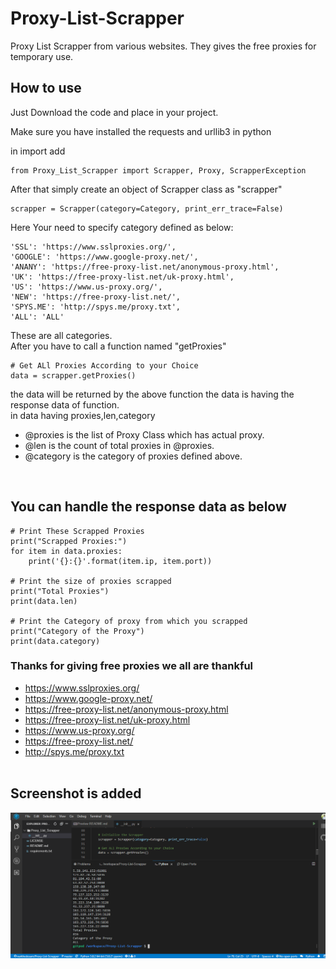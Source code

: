 # Proxy-List-Scrapper
Proxy List Scrapper from various websites. 
They gives the free proxies for temporary use.

## How to use
Just Download the code and place in your project.<br/>
 
Make sure you have installed the requests and urllib3 in python<br/>

in import add<br/>
    
    from Proxy_List_Scrapper import Scrapper, Proxy, ScrapperException

After that simply create an object of Scrapper class as "scrapper"<br/>

    scrapper = Scrapper(category=Category, print_err_trace=False)

Here Your need to specify category defined as below:<br/>

    'SSL': 'https://www.sslproxies.org/',
    'GOOGLE': 'https://www.google-proxy.net/',
    'ANANY': 'https://free-proxy-list.net/anonymous-proxy.html',
    'UK': 'https://free-proxy-list.net/uk-proxy.html',
    'US': 'https://www.us-proxy.org/',
    'NEW': 'https://free-proxy-list.net/',
    'SPYS.ME': 'http://spys.me/proxy.txt',
    'ALL': 'ALL'

These are all categories.<br/>
After you have to call a function named "getProxies"<br/>

    # Get ALl Proxies According to your Choice
    data = scrapper.getProxies()

the data will be returned by the above function the data is having the response data of function.<br/>
in data having proxies,len,category
 - @proxies is the list of Proxy Class which has actual proxy.<br/>
 - @len is the count of total proxies in @proxies.<br/>
 - @category is the category of proxies defined above. <br/> 
<br/>


## You can handle the response data as below


    # Print These Scrapped Proxies
    print("Scrapped Proxies:")
    for item in data.proxies:
        print('{}:{}'.format(item.ip, item.port))

    # Print the size of proxies scrapped
    print("Total Proxies")
    print(data.len)

    # Print the Category of proxy from which you scrapped
    print("Category of the Proxy")
    print(data.category)
  

### Thanks for giving free proxies we all are thankful


 - https://www.sslproxies.org/
 - https://www.google-proxy.net/
 - https://free-proxy-list.net/anonymous-proxy.html
 - https://free-proxy-list.net/uk-proxy.html
 - https://www.us-proxy.org/
 - https://free-proxy-list.net/
 - http://spys.me/proxy.txt
<br/><br/>


## Screenshot is added


![Screenshot](Screenshot.png)

